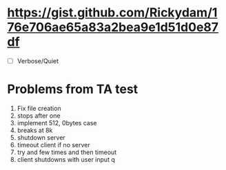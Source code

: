 # https://gist.github.com/Rickydam/176e706ae65a83a2bea9e1d51d0e87df
- [ ] Verbose/Quiet

# Problems from TA test

1. Fix file creation
2. stops after one
3. implement 512, 0bytes case
4. breaks at 8k
5. shutdown server
6. timeout client if no server
7. try and few times and then timeout
8. client shutdowns with user input q
